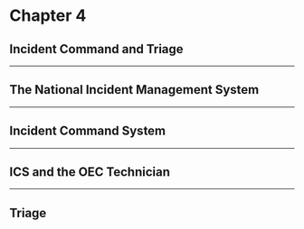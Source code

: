 # Chapter 4
## Incident Command and Triage

---

## The National Incident Management System

---

## Incident Command System

---

## ICS and the OEC Technician

---

## Triage